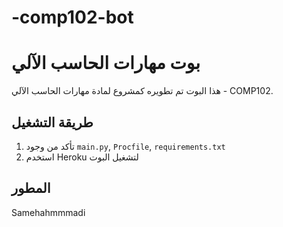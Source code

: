 # -comp102-bot
# بوت مهارات الحاسب الآلي

هذا البوت تم تطويره كمشروع لمادة مهارات الحاسب الآلي - COMP102.

## طريقة التشغيل

1. تأكد من وجود `main.py`, `Procfile`, `requirements.txt`
2. استخدم Heroku لتشغيل البوت

## المطور

Samehahmmmadi

